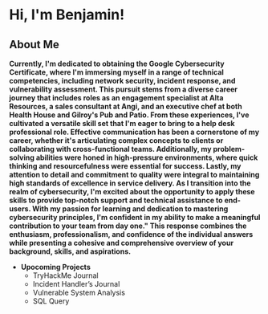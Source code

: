<h1>Hi, I'm Benjamin!

<h2> About Me </h2>
  
  <b>Currently, I'm dedicated to obtaining the Google Cybersecurity Certificate, where I'm immersing myself in a range of technical competencies, including network security, incident response, and vulnerability assessment. This pursuit stems from a diverse career journey that includes roles as an engagement specialist at Alta Resources, a sales consultant at Angi, and an executive chef at both Health House and Gilroy's Pub and Patio. From these experiences, I've cultivated a versatile skill set that I'm eager to bring to a help desk professional role.
Effective communication has been a cornerstone of my career, whether it's articulating complex concepts to clients or collaborating with cross-functional teams. Additionally, my problem-solving abilities were honed in high-pressure environments, where quick thinking and resourcefulness were essential for success. Lastly, my attention to detail and commitment to quality were integral to maintaining high standards of excellence in service delivery.
As I transition into the realm of cybersecurity, I'm excited about the opportunity to apply these skills to provide top-notch support and technical assistance to end-users. With my passion for learning and dedication to mastering cybersecurity principles, I'm confident in my ability to make a meaningful contribution to your team from day one."
This response combines the enthusiasm, professionalism, and confidence of the individual answers while presenting a cohesive and comprehensive overview of your background, skills, and aspirations.
 </b></h2>

- <b>Upocoming Projects</b>
  - TryHackMe Journal
  - Incident Handler’s Journal
  - Vulnerable System Analysis
  - SQL Query

<!--

